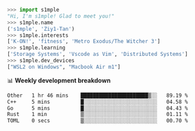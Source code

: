 ```python
>>> import s1mple
"Hi, I'm s1mple! Glad to meet you!"
>>> s1mple.name
('s1mple', 'Ziy1-Tan')
>>> s1mple.interests
['K-ON!', 'fitness', 'Metro Exodus/The Witcher 3']
>>> s1mple.learning
['Storage Systems', 'Vscode as Vim', 'Distributed Systems']
>>> s1mple.dev_devices
["WSL2 on Windows", "Macbook Air m1"]
```
📊 **Weekly development breakdown**
<!--START_SECTION:waka-->

```txt
Other   1 hr 46 mins    ██████████████████████▒░░   89.19 %
C++     5 mins          █░░░░░░░░░░░░░░░░░░░░░░░░   04.58 %
Go      5 mins          █░░░░░░░░░░░░░░░░░░░░░░░░   04.43 %
Rust    1 min           ▒░░░░░░░░░░░░░░░░░░░░░░░░   01.11 %
TOML    0 secs          ▒░░░░░░░░░░░░░░░░░░░░░░░░   00.70 %
```

<!--END_SECTION:waka-->
